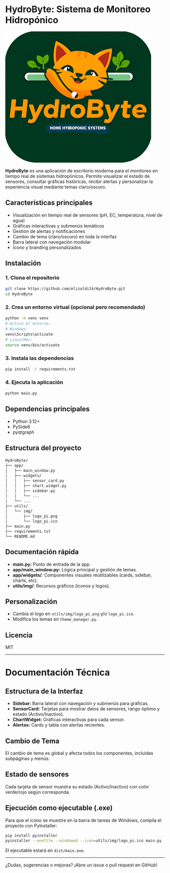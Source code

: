 # HydroByte: Sistema de Monitoreo Hidropónico

![Logo](utils/img/logo_pi.png)

**HydroByte** es una aplicación de escritorio moderna para el monitoreo en tiempo real de sistemas hidropónicos. Permite visualizar el estado de sensores, consultar gráficas históricas, recibir alertas y personalizar la experiencia visual mediante temas claro/oscuro.

## Características principales
- Visualización en tiempo real de sensores (pH, EC, temperatura, nivel de agua)
- Gráficas interactivas y submenús temáticos
- Gestión de alertas y notificaciones
- Cambio de tema (claro/oscuro) en toda la interfaz
- Barra lateral con navegación modular
- Ícono y branding personalizados

## Instalación

### 1. Clona el repositorio
```bash
git clone https://github.com/elizaldi14/HydroByte.git
cd HydroByte
```

### 2. Crea un entorno virtual (opcional pero recomendado)
```bash
python -m venv venv
# Activa el entorno:
# Windows:
venv\Scripts\activate
# Linux/Mac:
source venv/bin/activate
```

### 3. Instala las dependencias
```bash
pip install -r requirements.txt
```

### 4. Ejecuta la aplicación
```bash
python main.py
```

## Dependencias principales
- Python 3.12+
- PySide6
- pyqtgraph

## Estructura del proyecto
```
HydroByte/
├── app/
│   ├── main_window.py
│   ├── widgets/
│   │   ├── sensor_card.py
│   │   ├── chart_widget.py
│   │   ├── sidebar.py
│   │   └── ...
│   └── ...
├── utils/
│   └── img/
│       ├── logo_pi.png
│       └── logo_pi.ico
├── main.py
├── requirements.txt
└── README.md
```

## Documentación rápida
- **main.py:** Punto de entrada de la app.
- **app/main_window.py:** Lógica principal y gestión de temas.
- **app/widgets/**: Componentes visuales reutilizables (cards, sidebar, charts, etc).
- **utils/img/**: Recursos gráficos (íconos y logos).

## Personalización
- Cambia el logo en `utils/img/logo_pi.png` y/o `logo_pi.ico`.
- Modifica los temas en `theme_manager.py`.

## Licencia
MIT

---

# Documentación Técnica

## Estructura de la Interfaz
- **Sidebar:** Barra lateral con navegación y submenús para gráficas.
- **SensorCard:** Tarjetas para mostrar datos de sensores, rango óptimo y estado (Activo/Inactivo).
- **ChartWidget:** Gráficas interactivas para cada sensor.
- **Alertas:** Cards y tabla con alertas recientes.

## Cambio de Tema
El cambio de tema es global y afecta todos los componentes, incluidas subpáginas y menús.

## Estado de sensores
Cada tarjeta de sensor muestra su estado (Activo/Inactivo) con color verde/rojo según corresponda.

## Ejecución como ejecutable (.exe)
Para que el ícono se muestre en la barra de tareas de Windows, compila el proyecto con PyInstaller:
```bash
pip install pyinstaller
pyinstaller --onefile --windowed --icon=utils/img/logo_pi.ico main.py
```
El ejecutable estará en `dist/main.exe`.

---

¿Dudas, sugerencias o mejoras? ¡Abre un issue o pull request en GitHub!
